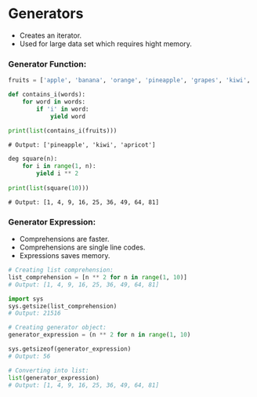  # Generators

- Creates an iterator.
- Used for large data set which requires hight memory.

### Generator Function:

```python
fruits = ['apple', 'banana', 'orange', 'pineapple', 'grapes', 'kiwi', 'apricot', 'mango']

def contains_i(words):
    for word in words:
        if 'i' in word:
            yield word
  
print(list(contains_i(fruits)))
```

```output
# Output: ['pineapple', 'kiwi', 'apricot']
```
```python
deg square(n):
    for i in range(1, n):
        yield i ** 2
        
print(list(square(10)))
```      

```output
# Output: [1, 4, 9, 16, 25, 36, 49, 64, 81]
```

### Generator Expression:

- Comprehensions are faster.
- Comprehensions are single line codes.
- Expressions saves memory. 

```python
# Creating list comprehension:
list_comprehension = [n ** 2 for n in range(1, 10)]
# Output: [1, 4, 9, 16, 25, 36, 49, 64, 81]
```
```python
import sys
sys.getsize(list_comprehension)
# Output: 21516
```

```python
# Creating generator object:
generator_expression = (n ** 2 for n in range(1, 10)

sys.getsizeof(generator_expression)
# Output: 56
```

```python
# Converting into list:
list(generator_expression)
# Output: [1, 4, 9, 16, 25, 36, 49, 64, 81]
```
